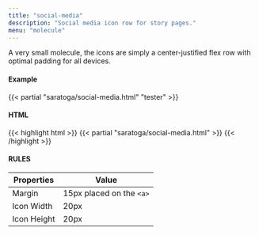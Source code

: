 ```yaml
---
title: "social-media"
description: "Social media icon row for story pages."
menu: "molecule"
---
```


A very small molecule, the icons are simply a center-justified flex row with optimal padding for all devices.

#### Example
{{< partial "saratoga/social-media.html" "tester" >}}

#### HTML 
{{< highlight html >}}
{{< partial "saratoga/social-media.html" >}}
{{< /highlight >}}

#### RULES

Properties | Value
--- | ---
Margin | 15px placed on the `<a>`
Icon Width | 20px
Icon Height | 20px
